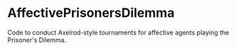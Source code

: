 # AffectivePrisonersDilemma
Code to conduct Axelrod-style tournaments for affective agents playing the Prisoner's Dilemma.
